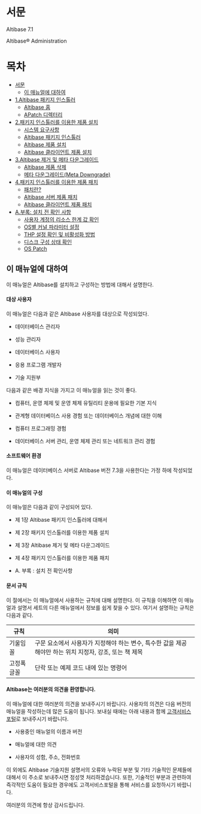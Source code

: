 # 서문

Altibase 7.1

Altibase® Administration

# 목차

- [서문](#서문)
    - [이 매뉴얼에 대하여](#이-매뉴얼에-대하여)
- [1.Altibase 패키지 인스톨러](1.Altibase-패키지-인스톨러.md)
    - [Altibase 홈](../Installation%20Guide/1.Altibase-패키지-인스톨러.md#altibase-홈)
    - [APatch 디렉터리](../Installation%20Guide/1.Altibase-패키지-인스톨러.md#apatch-디렉터리)
- [2.패키지 인스톨러를 이용한 제품 설치](2.패키지-인스톨러를-이용한-제품-설치.md)
    - [시스템 요구사항](../Installation%20Guide/2.패키지-인스톨러를-이용한-제품-설치.md#시스템-요구사항)
    - [Altibase 패키지 인스톨러](../Installation%20Guide/2.패키지-인스톨러를-이용한-제품-설치.md#altibase-패키지-인스톨러)
    - [Altibase 제품 설치](2.패키지-인스톨러를-이용한-제품-설치.md#altibase-제품-설치)
    - [Altibase 클라이언트 제품 설치](../Installation%20Guide/2.패키지-인스톨러를-이용한-제품-설치.md#altibase-클라이언트-제품-설치)
- [3.Altibase 제거 및 메타 다운그레이드](3.Altibase-제거-및-메타-다운그레이드.md#3altibase-제거-및-메타-다운그레이드)
    - [Altibase 제품 삭제](../Installation%20Guide/3.Altibase-제거-및-메타-다운그레이드.md#altibase-제품-삭제)
    - [메타 다운그레이드(Meta Downgrade)](../Installation%20Guide/3.Altibase-제거-및-메타-다운그레이드.md#메타-다운그레이드meta-downgrade)
- [4.패키지 인스톨러를 이용한 제품 패치](4.패키지-인스톨러를-이용한-제품-패치.md)
    - [패치란?](../Installation%20Guide/4.패키지-인스톨러를-이용한-제품-패치.md#패치란)
    - [Altibase 서버 제품 패치](../Installation%20Guide/4.패키지-인스톨러를-이용한-제품-패치.md#altibase-서버-제품-패치)
    - [Altibase 클라이언트 제품 패치](../Installation%20Guide/4.패키지-인스톨러를-이용한-제품-패치.md#altibase-클라이언트-제품-패치)
- [A.부록: 설치 전 확인 사항](A.부록-설치-전-확인-사항.md)
    - [사용자 계정의 리소스 한계 값 확인](../Installation%20Guide/A.부록-설치-전-확인-사항.md#사용자-계정의-리소스-한계-값-확인)
    - [OS별 커널 파라미터 설정](../Installation%20Guide/A.부록-설치-전-확인-사항.md#os별-커널-파라미터-설정)
    - [THP 설정 확인 및 비활성화 방법](../Installation%20Guide/A.부록-설치-전-확인-사항.md#thp-설정-확인-및-비활성화-방법)
    - [디스크 구성 상태 확인](../Installation%20Guide/A.부록-설치-전-확인-사항.md#디스크-구성-상태-확인)
    - [OS Patch](../Installation%20Guide/A.부록-설치-전-확인-사항.md#os-patch)


## 이 매뉴얼에 대하여

이 매뉴얼은 Altibase를 설치하고 구성하는 방법에 대해서 설명한다.

#### 대상 사용자

이 매뉴얼은 다음과 같은 Altibase 사용자를 대상으로 작성되었다.

-   데이터베이스 관리자

-   성능 관리자

-   데이터베이스 사용자

-   응용 프로그램 개발자

-   기술 지원부

다음과 같은 배경 지식을 가지고 이 매뉴얼을 읽는 것이 좋다.

-   컴퓨터, 운영 체제 및 운영 체제 유틸리티 운용에 필요한 기본 지식

-   관계형 데이터베이스 사용 경험 또는 데이터베이스 개념에 대한 이해

-   컴퓨터 프로그래밍 경험

-   데이터베이스 서버 관리, 운영 체제 관리 또는 네트워크 관리 경험

#### 소프트웨어 환경

이 매뉴얼은 데이터베이스 서버로 Altibase 버전 7.3을 사용한다는 가정 하에 작성되었다.

#### 이 매뉴얼의 구성

이 매뉴얼은 다음과 같이 구성되어 있다.

-   제 1장 Altibase 패키지 인스톨러에 대해서

-   제 2장 패키지 인스톨러를 이용한 제품 설치

-   제 3장 Altibase 제거 및 메타 다운그레이드

-   제 4장 패키지 인스톨러를 이용한 제품 패치

-   A. 부록 : 설치 전 확인사항

#### 문서 규칙

이 절에서는 이 매뉴얼에서 사용하는 규칙에 대해 설명한다. 이 규칙을 이해하면 이 매뉴얼과 설명서 세트의 다른 매뉴얼에서 정보를 쉽게 찾을 수 있다. 여기서 설명하는 규칙은 다음과 같다.

| 규칙        | 의미                                                                                                   |
|-------------|--------------------------------------------------------------------------------------------------------|
| 기울임 꼴   | 구문 요소에서 사용자가 지정해야 하는 변수, 특수한 값을 제공해야만 하는 위치 지정자, 강조, 또는 책 제목 |
| 고정폭 글꼴 | 단락 또는 예제 코드 내에 있는 명령어                                                                   |

#### Altibase는 여러분의 의견을 환영합니다.

이 매뉴얼에 대한 여러분의 의견을 보내주시기 바랍니다. 사용자의 의견은 다음 버전의 매뉴얼을 작성하는데 많은 도움이 됩니다. 보내실 때에는 아래 내용과 함께 [고객서비스포털](http://support.altibase.com/kr/)로 보내주시기 바랍니다.

-   사용중인 매뉴얼의 이름과 버전

-   매뉴얼에 대한 의견

-   사용자의 성함, 주소, 전화번호

이 외에도 Altibase 기술지원 설명서의 오류와 누락된 부분 및 기타 기술적인 문제들에 대해서 이 주소로 보내주시면 정성껏 처리하겠습니다. 또한, 기술적인 부분과 관련하여 즉각적인 도움이 필요한 경우에도 고객서비스포털을 통해 서비스를 요청하시기 바랍니다.

여러분의 의견에 항상 감사드립니다.

